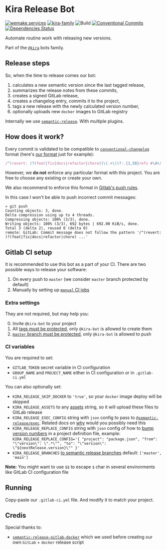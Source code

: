 # Kira Release Bot

[![wemake.services](https://img.shields.io/badge/%20-wemake.services-green.svg?label=%20&logo=data%3Aimage%2Fpng%3Bbase64%2CiVBORw0KGgoAAAANSUhEUgAAABAAAAAQCAMAAAAoLQ9TAAAABGdBTUEAALGPC%2FxhBQAAAAFzUkdCAK7OHOkAAAAbUExURQAAAAAAAAAAAAAAAAAAAAAAAAAAAAAAAP%2F%2F%2F5TvxDIAAAAIdFJOUwAjRA8xXANAL%2Bv0SAAAADNJREFUGNNjYCAIOJjRBdBFWMkVQeGzcHAwksJnAPPZGOGAASzPzAEHEGVsLExQwE7YswCb7AFZSF3bbAAAAABJRU5ErkJggg%3D%3D)](https://wemake.services)
[![kira-family](https://img.shields.io/badge/kira-family-pink.svg)](https://github.com/wemake-services/kira)
![Build](https://github.com/wemake-services/kira-release/workflows/Build/badge.svg?branch=master&event=push)
[![Conventional Commits](https://img.shields.io/badge/Conventional%20Commits-1.0.0-yellow.svg)](https://conventionalcommits.org)
[![Dependencies Status](https://img.shields.io/badge/dependencies-up%20to%20date-brightgreen.svg)](https://github.com/wemake-services/kira-release/pulls?utf8=%E2%9C%93&q=is%3Apr%20author%3Aapp%2Fdependabot)

Automate routine work with releasing new versions.

Part of the [`@kira`](https://github.com/wemake-services/kira) bots family.

## Release steps

So, when the time to release comes our bot:

1. calculates a new semantic version since the last tagged release,
2. summarizes the release notes from these commits,
3. creates a signed GitLab release,
4. creates a changelog entry, commits it to the project,
5. tags a new release with the newly calculated version number,
6. optionally uploads new `docker` images to GitLab registry

Internally we use [`semantic-release`](https://github.com/semantic-release/semantic-release).
With multiple plugins.

## How does it work?

Every commit is validated to be compatible to [`conventional-changelog`](https://github.com/conventional-changelog)
format (here's [our format](https://github.com/wemake-services/kira-setup/blob/master/kira_setup/pipelines/project.py#L7) just for example):

```js
/^(revert: )?(feat|fix|docs|refactor|chore)(\(.+\))?:.{1,50}refs #\d+/
```

However, we **do not** enforce any particular format with this project.
You are free to choose any existing or create your own.

We also recommend to enforce this format in [Gitlab's push rules](https://docs.gitlab.com/ee/push_rules/push_rules.html#commit-messages-with-a-specific-reference).

In this case I won't be able to push incorrect commit messages:

```
» git push
Counting objects: 3, done.
Delta compression using up to 4 threads.
Compressing objects: 100% (3/3), done.
Writing objects: 100% (3/3), 692 bytes | 692.00 KiB/s, done.
Total 3 (delta 2), reused 0 (delta 0)
remote: GitLab: Commit message does not follow the pattern '/^(revert: )?(feat|fix|docs|refactor|chore) ...'
```

## Gitlab CI setup

It is recommended to use this bot as a part of your CI.
There are two possible ways to release your software:

1. On every push to `master` (we consider `master` branch protected by default)
2. Manually by setting up [`manual` CI jobs](https://docs.gitlab.com/ee/ci/yaml/#whenmanual)

### Extra settings

They are not required, but may help you:

0. Invite `@kira-bot` to your project
1. All [tags must be protected](https://docs.gitlab.com/ee/user/project/protected_tags.html), only `@kira-bot` is allowed to create them
2. [`master` branch must be protected](https://docs.gitlab.com/ee/user/project/protected_branches.html), only `@kira-bot` is allowed to push

### CI variables

You are required to set:

- `GITLAB_TOKEN` secret variable in CI configuration
- `GROUP_NAME` and `PROJECT_NAME` either in CI configuration or in `.gitlab-ci.yml`

You can also optionally set:

- `KIRA_RELEASE_SKIP_DOCKER` to `'true'`, so your `docker` image deploy will be skipped
- `KIRA_RELEASE_ASSETS` to any [assets](https://github.com/semantic-release/git#assets) string, so it will upload these files to GitLab release
- `KIRA_RELEASE_EXEC_CONFIG` string with `json` config to pass to [`@semantic-release/exec`](https://github.com/semantic-release/exec). Related docs on [why](https://semantic-release.gitbook.io/semantic-release/support/faq#how-can-i-use-a-npm-build-script-that-requires-the-package-jsons-version) would you possibly need this
- `KIRA_RELEASE_REPLACE_CONFIG` string with `json` config of how to [bump version numbers](https://github.com/google/semantic-release-replace-plugin) in a project definition file, example: `KIRA_RELEASE_REPLACE_CONFIG='{ "project": "package.json", "from": "\"version\": \".*\"", "to": "\"version\": \"${nextRelease.version}\"" }'`
- `KIRA_RELEASE_BRANCHES` [to semantic release branches](https://semantic-release.gitbook.io/semantic-release/usage/configuration#branches) default: `['master',  'main']`

**Note:** You might want to use `$$` to escape `$` char in several environments like GitLab CI configuration file


## Running

Copy-paste our `.gitlab-ci.yml` file. And modify it to match your project.


## Credis

Special thanks to:
- [`semantic-release-gitlab-docker`](https://gitlab.com/foxfarmroad/semantic-release-gitlab-docker) which we used before creating our own `GitLab` + `docker` release script
